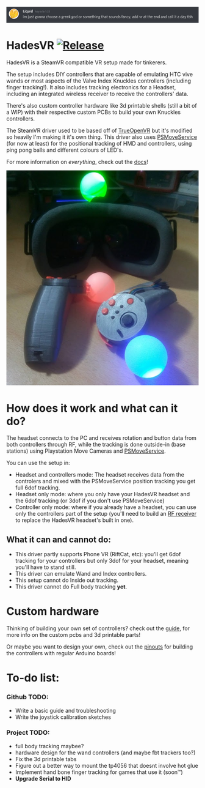 
![name](docs/img/name.png)

# HadesVR       [![Release](https://img.shields.io/github/v/release/HadesVR/HadesVR.svg)](../../releases/latest)
HadesVR is a SteamVR compatible VR setup made for tinkerers. 

The setup includes DIY controllers that are capable of emulating HTC vive wands or most aspects of the Valve Index Knuckles controllers (including finger tracking!). It also includes tracking electronics for a Headset, including an integrated wireless receiver to receive the controllers' data.

There's also custom controller hardware like 3d printable shells (still a bit of a WIP) with their respective custom PCBs to build your own Knuckles controllers.

The SteamVR driver used to be based off of [TrueOpenVR](https://github.com/TrueOpenVR) but it's modified so heavily I'm making it it's own thing.
This driver also uses [PSMoveService](https://github.com/psmoveservice/PSMoveService) (for now at least) for the positional tracking of HMD and controllers, using ping pong balls and different colours of LED's.

For more information on *everything*, check out the [docs](docs/DocsIndex.md)!

![1](docs/img/Headset.png)

# How does it work and what can it do?

The headset connects to the PC and receives rotation and button data from both controllers through RF, while the tracking is done outside-in (base stations) using Playstation Move Cameras and [PSMoveService](https://github.com/psmoveservice/PSMoveService).

You can use the setup in: 
* Headset and controllers mode: The headset receives data from the controlers and mixed with the PSMoveService position tracking you get full 6dof tracking.
* Headset only mode: where you only have your HadesVR headset and the 6dof tracking (or 3dof if you don't use PSMoveService)
* Controller only mode: where if you already have a headset, you can use only the controllers part of the setup (you'll need to build an [RF receiver](docs/RFReceiver.md) to replace the HadesVR headset's built in one).

## What it can and cannot do:
* This driver partly supports Phone VR (RiftCat, etc): you'll get 6dof tracking for your controllers but only 3dof for your headset, meaning you'll have to stand still.
* This driver can emulate Wand and Index controllers.
* This setup cannot do Inside out tracking.
* This driver cannot do Full body tracking ~~**yet**~~.

# Custom hardware
Thinking of building your own set of controllers? check out the [guide](docs/DocsIndex.md#controllers), for more info on the custom pcbs and 3d printable parts!

Or maybe you want to design your own, check out the [pinouts](docs/ControllerPinouts.md) for building the controllers with regular Arduino boards!

# To-do list:

### Github TODO:
- Write a basic guide and troubleshooting
- Write the joystick calibration sketches

### Project TODO:
- full body tracking maybee?
- hardware design for the wand controllers (and maybe fbt trackers too?)
- Fix the 3d printable tabs
- Figure out a better way to mount the tp4056 that doesnt involve hot glue
- Implement hand bone finger tracking for games that use it (soon™)
- **Upgrade Serial to HID**